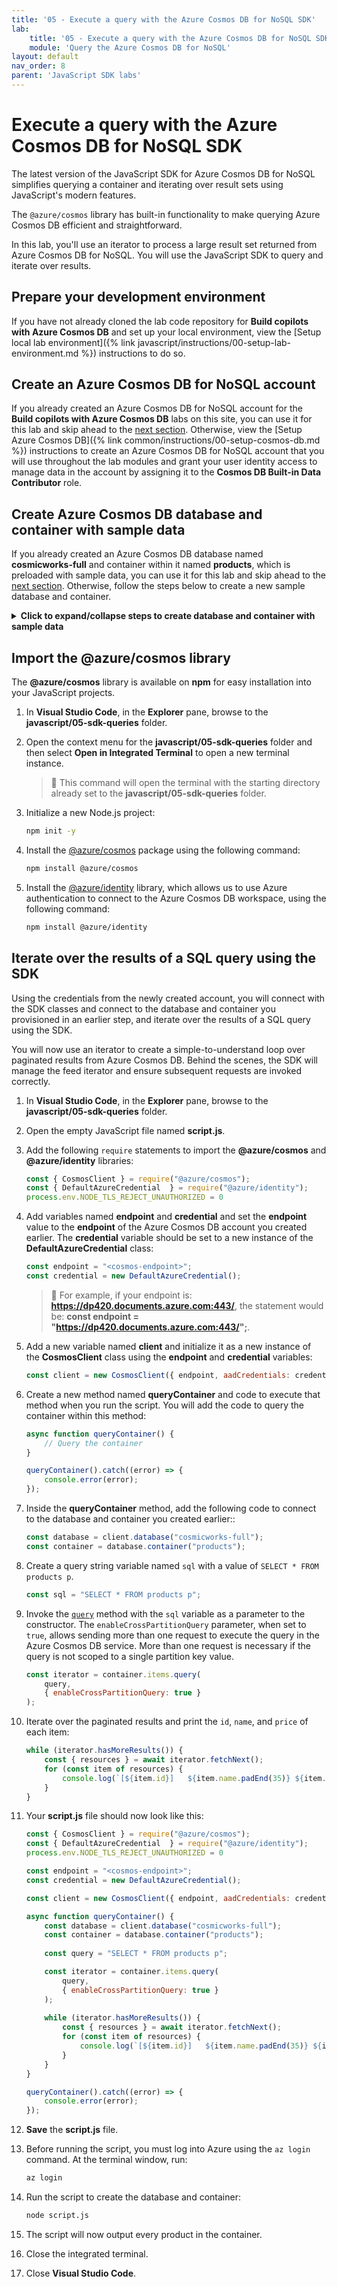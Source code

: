 ```yaml
---
title: '05 - Execute a query with the Azure Cosmos DB for NoSQL SDK'
lab:
    title: '05 - Execute a query with the Azure Cosmos DB for NoSQL SDK'
    module: 'Query the Azure Cosmos DB for NoSQL'
layout: default
nav_order: 8
parent: 'JavaScript SDK labs'
---
```


# Execute a query with the Azure Cosmos DB for NoSQL SDK

The latest version of the JavaScript SDK for Azure Cosmos DB for NoSQL simplifies querying a container and iterating over result sets using JavaScript's modern features.

The `@azure/cosmos` library has built-in functionality to make querying Azure Cosmos DB efficient and straightforward.

In this lab, you'll use an iterator to process a large result set returned from Azure Cosmos DB for NoSQL. You will use the JavaScript SDK to query and iterate over results.

## Prepare your development environment

If you have not already cloned the lab code repository for **Build copilots with Azure Cosmos DB** and set up your local environment, view the [Setup local lab environment]({% link javascript/instructions/00-setup-lab-environment.md %}) instructions to do so.

## Create an Azure Cosmos DB for NoSQL account

If you already created an Azure Cosmos DB for NoSQL account for the **Build copilots with Azure Cosmos DB** labs on this site, you can use it for this lab and skip ahead to the [next section](#create-azure-cosmos-db-database-and-container-with-sample-data). Otherwise, view the [Setup Azure Cosmos DB]({% link common/instructions/00-setup-cosmos-db.md %}) instructions to create an Azure Cosmos DB for NoSQL account that you will use throughout the lab modules and grant your user identity access to manage data in the account by assigning it to the **Cosmos DB Built-in Data Contributor** role.

## Create Azure Cosmos DB database and container with sample data

If you already created an Azure Cosmos DB database named **cosmicworks-full** and container within it named **products**, which is preloaded with sample data, you can use it for this lab and skip ahead to the [next section](#import-the-azurecosmos-library). Otherwise, follow the steps below to create a new sample database and container.

<details markdown=1>
<summary markdown="span"><strong>Click to expand/collapse steps to create database and container with sample data</strong></summary>

1. Within the newly created **Azure Cosmos DB** account resource, navigate to the **Data Explorer** pane.

1. In the **Data Explorer**, select **Launch quick start** on the home page.

1. Within the **New Container** form, enter the following values:

    - **Database id**: `cosmicworks-full`
    - **Container id**: `products`
    - **Partition key**: `/categoryId`
    - **Analytical store**: `Off`

1. Select **OK** to create the new container. This process will take a minute or two while it creates the resources and preloads the container with sample product data.

1. Keep the browser tab open, as we will return to it later.

1. Switch back to **Visual Studio Code**.

</details>

## Import the @azure/cosmos library

The **@azure/cosmos** library is available on **npm** for easy installation into your JavaScript projects.

1. In **Visual Studio Code**, in the **Explorer** pane, browse to the **javascript/05-sdk-queries** folder.

1. Open the context menu for the **javascript/05-sdk-queries** folder and then select **Open in Integrated Terminal** to open a new terminal instance.

    > &#128221; This command will open the terminal with the starting directory already set to the **javascript/05-sdk-queries** folder.

1. Initialize a new Node.js project:

    ```bash
    npm init -y
    ```

1. Install the [@azure/cosmos][npmjs.com/package/@azure/cosmos] package using the following command:

    ```bash
    npm install @azure/cosmos
    ```

1. Install the [@azure/identity][npmjs.com/package/@azure/identity] library, which allows us to use Azure authentication to connect to the Azure Cosmos DB workspace, using the following command:

    ```bash
    npm install @azure/identity
    ```

## Iterate over the results of a SQL query using the SDK

Using the credentials from the newly created account, you will connect with the SDK classes and connect to the database and container you provisioned in an earlier step, and iterate over the results of a SQL query using the SDK.

You will now use an iterator to create a simple-to-understand loop over paginated results from Azure Cosmos DB. Behind the scenes, the SDK will manage the feed iterator and ensure subsequent requests are invoked correctly.

1. In **Visual Studio Code**, in the **Explorer** pane, browse to the **javascript/05-sdk-queries** folder.

1. Open the empty JavaScript file named **script.js**.

1. Add the following `require` statements to import the **@azure/cosmos** and **@azure/identity** libraries:

    ```javascript
    const { CosmosClient } = require("@azure/cosmos");
    const { DefaultAzureCredential  } = require("@azure/identity");
    process.env.NODE_TLS_REJECT_UNAUTHORIZED = 0
    ```

1. Add variables named **endpoint** and **credential** and set the **endpoint** value to the **endpoint** of the Azure Cosmos DB account you created earlier. The **credential** variable should be set to a new instance of the **DefaultAzureCredential** class:

    ```javascript
    const endpoint = "<cosmos-endpoint>";
    const credential = new DefaultAzureCredential();
    ```

    > &#128221; For example, if your endpoint is: **https://dp420.documents.azure.com:443/**, the statement would be: **const endpoint = "https://dp420.documents.azure.com:443/";**.

1. Add a new variable named **client** and initialize it as a new instance of the **CosmosClient** class using the **endpoint** and **credential** variables:

    ```javascript
    const client = new CosmosClient({ endpoint, aadCredentials: credential });
    ```

1. Create a new method named **queryContainer** and code to execute that method when you run the script. You will add the code to query the container within this method:

    ```javascript
    async function queryContainer() {
        // Query the container
    }

    queryContainer().catch((error) => {
        console.error(error);
    });
    ```

1. Inside the **queryContainer** method, add the following code to connect to the database and container you created earlier::

    ```javascript
    const database = client.database("cosmicworks-full");
    const container = database.container("products");
    ```

1. Create a query string variable named `sql` with a value of `SELECT * FROM products p`.

    ```javascript
    const sql = "SELECT * FROM products p";
    ```

1. Invoke the [`query`](https://learn.microsoft.com/javascript/api/%40azure/cosmos/items?view=azure-node-latest#@azure-cosmos-items-query-1) method with the `sql` variable as a parameter to the constructor. The `enableCrossPartitionQuery` parameter, when set to `true`, allows sending more than one request to execute the query in the Azure Cosmos DB service. More than one request is necessary if the query is not scoped to a single partition key value.

    ```javascript
    const iterator = container.items.query(
        query,
        { enableCrossPartitionQuery: true }
    );
    ```

1. Iterate over the paginated results and print the `id`, `name`, and `price` of each item:

    ```javascript
    while (iterator.hasMoreResults()) {
        const { resources } = await iterator.fetchNext();
        for (const item of resources) {
            console.log(`[${item.id}]	${item.name.padEnd(35)}	${item.price.toFixed(2)}`);
        }
    }
    ```

1. Your **script.js** file should now look like this:

    ```javascript
    const { CosmosClient } = require("@azure/cosmos");
    const { DefaultAzureCredential  } = require("@azure/identity");
    process.env.NODE_TLS_REJECT_UNAUTHORIZED = 0

    const endpoint = "<cosmos-endpoint>";
    const credential = new DefaultAzureCredential();

    const client = new CosmosClient({ endpoint, aadCredentials: credential });

    async function queryContainer() {
        const database = client.database("cosmicworks-full");
        const container = database.container("products");
        
        const query = "SELECT * FROM products p";
    
        const iterator = container.items.query(
            query,
            { enableCrossPartitionQuery: true }
        );
        
        while (iterator.hasMoreResults()) {
            const { resources } = await iterator.fetchNext();
            for (const item of resources) {
                console.log(`[${item.id}]	${item.name.padEnd(35)}	${item.price.toFixed(2)}`);
            }
        }
    }
    
    queryContainer().catch((error) => {
        console.error(error);
    });
    ```

1. **Save** the **script.js** file.

1. Before running the script, you must log into Azure using the `az login` command. At the terminal window, run:

    ```bash
    az login
    ```

1. Run the script to create the database and container:

    ```bash
    node script.js
    ```

1. The script will now output every product in the container.

1. Close the integrated terminal.

1. Close **Visual Studio Code**.

[code.visualstudio.com/docs/getstarted]: https://code.visualstudio.com/docs/getstarted/tips-and-tricks
[npmjs.com/package/@azure/cosmos]: https://www.npmjs.com/package/@azure/cosmos
[npmjs.com/package/@azure/identity]: https://www.npmjs.com/package/@azure/identity
